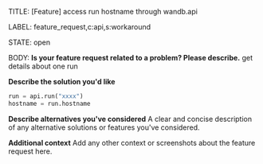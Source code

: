 TITLE:
[Feature] access run hostname through wandb.api

LABEL:
feature_request,c:api,s:workaround

STATE:
open

BODY:
**Is your feature request related to a problem? Please describe.**
get details about one run

**Describe the solution you'd like**
```python
run = api.run("xxxx")
hostname = run.hostname
``` 

**Describe alternatives you've considered**
A clear and concise description of any alternative solutions or features you've considered.

**Additional context**
Add any other context or screenshots about the feature request here.


